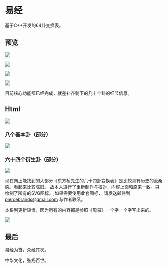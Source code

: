 # 易经

基于C++开发的64卦变换表。

## 预览

![](https://obiscr.oss-cn-hongkong.aliyuncs.com/res/yijing-pro/yijing-pro.gif?versionId=CAEQUBiBgMCK3OOH0RciIDMxMjk5NWRlZTFhZTRlZWU5MTgwZTllMTUwMjI3ZGM3)

![](https://obiscr.oss-cn-hongkong.aliyuncs.com/res/yijing-pro/yijing-pro1.png?versionId=CAEQUBiBgMD02.OH0RciIGY2MWFmOGZmNDFmNDQzOTk4ZWQ4OTI0MmZkMTVjMGI5)

![](https://obiscr.oss-cn-hongkong.aliyuncs.com/res/yijing-pro/yijing-pro2.png?versionId=CAEQUBiBgMCf3OOH0RciIDY2NTgxMWJmMjFkNjRiODBhMmQxZTFmOGVjMDk0YTE3)

![](https://obiscr.oss-cn-hongkong.aliyuncs.com/res/yijing-pro/yijing-pro3.png?versionId=CAEQUBiBgIDe2.OH0RciIDZmZTI4YjgxZTNmYzQxMzY5MGMxNWE4MDEyYWJhNGJm)


目前核心功能都已经完成，就差补齐剩下的几十个卦的细节信息。

## Html

![](https://obiscr.oss-cn-hongkong.aliyuncs.com/res/yi-jing/gitee/bagua.gif?versionId=CAEQUBiBgMCl.trdyRciIGQ5MmJmYTk1Njg2NjQwNWQ5OTQwMmEzMjE1ZWRmYTUx)

### 八个基本卦（部分）

![](https://obiscr.oss-cn-hongkong.aliyuncs.com/res/yi-jing/gitee/8_e.png?versionId=CAEQUBiBgID4mfHPzBciIGVlZjExYjQ1ODJkNDQ3ZGE5ODljZDViNDUzMjU5M2Ex)

### 六十四个衍生卦（部分）

![](https://obiscr.oss-cn-hongkong.aliyuncs.com/res/yi-jing/gitee/64_e.png?versionId=CAEQUBiBgID9m_HPzBciIDVjMmM2MmU0MWUyZjRjMTNhMGVkMTMzNDBhM2NhYmE0)

现在网上能找到的大部分《东方桥先生的六十四卦变换表》是比较具有历史的沧桑感。看起来比较陈旧。
故本人进行了重新制作与校对，内容上面和原来一致。只绘制了所有的SVG图标。,如果需要使用此套图标，
请发送邮件到 piercebrands@gmail.com 与作者联系。

本系列更新较慢，因为所有的内容都是参照《周易》一个字一个字写出来的。

![](https://obiscr.oss-cn-hongkong.aliyuncs.com/res/yi-jing/gitee/0x03.png?versionId=CAEQUBiBgMCVyIHQzBciIDdlNjFhODQ2OWNjNDQxOTBiZjI3YzZhNzUxOTM2NjRh)

## 最后

易经为首，众经其次。

中华文化，弘扬百世。

